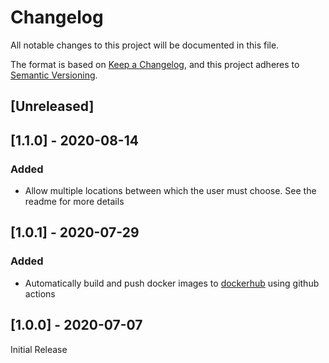 # Changelog

All notable changes to this project will be documented in this file.

The format is based on [Keep a Changelog](https://keepachangelog.com/en/1.0.0/),
and this project adheres to [Semantic Versioning](https://semver.org/spec/v2.0.0.html).

## [Unreleased]

## [1.1.0] - 2020-08-14

### Added

- Allow multiple locations between which the user must choose. See the readme
    for more details

## [1.0.1] - 2020-07-29

### Added

- Automatically build and push docker images to
    [dockerhub](https://hub.docker.com/repository/docker/coronasignin/coronasignin)
    using github actions


## [1.0.0] - 2020-07-07

Initial Release
